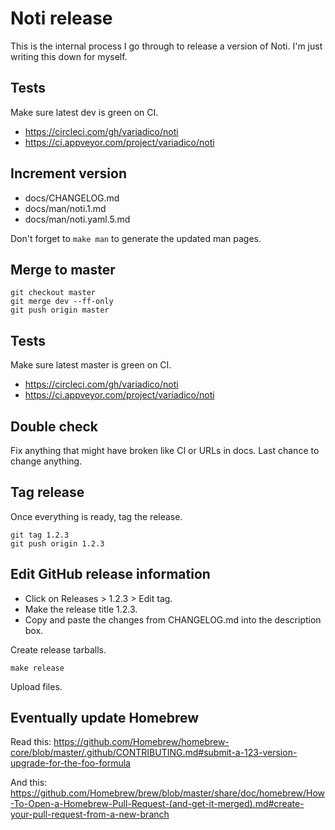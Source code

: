 # Noti release

This is the internal process I go through to release a version of Noti. I'm
just writing this down for myself.

## Tests

Make sure latest dev is green on CI.

* https://circleci.com/gh/variadico/noti
* https://ci.appveyor.com/project/variadico/noti

## Increment version

* docs/CHANGELOG.md
* docs/man/noti.1.md
* docs/man/noti.yaml.5.md

Don't forget to `make man` to generate the updated man pages.

## Merge to master

```
git checkout master
git merge dev --ff-only
git push origin master
```

## Tests

Make sure latest master is green on CI.

* https://circleci.com/gh/variadico/noti
* https://ci.appveyor.com/project/variadico/noti

## Double check

Fix anything that might have broken like CI or URLs in docs. Last chance to
change anything.

## Tag release

Once everything is ready, tag the release.

```
git tag 1.2.3
git push origin 1.2.3
```

## Edit GitHub release information

* Click on Releases > 1.2.3 > Edit tag.
* Make the release title 1.2.3.
* Copy and paste the changes from CHANGELOG.md into the description box.

Create release tarballs.

```
make release
```

Upload files.

## Eventually update Homebrew

Read this: https://github.com/Homebrew/homebrew-core/blob/master/.github/CONTRIBUTING.md#submit-a-123-version-upgrade-for-the-foo-formula

And this: https://github.com/Homebrew/brew/blob/master/share/doc/homebrew/How-To-Open-a-Homebrew-Pull-Request-(and-get-it-merged).md#create-your-pull-request-from-a-new-branch
